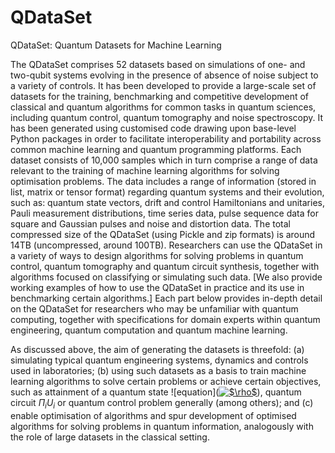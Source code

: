 # QDataSet
QDataSet: Quantum Datasets for Machine Learning

The QDataSet comprises 52 datasets based on simulations of one- and two-qubit systems evolving in the presence of absence of noise subject to a variety of controls. It has been developed to provide a large-scale set of datasets for the training, benchmarking and competitive development of classical and quantum algorithms for common tasks in quantum sciences, including quantum control, quantum tomography and noise spectroscopy. It has been generated using customised code drawing upon base-level Python packages in order to facilitate interoperability and portability across common machine learning and quantum programming platforms. Each dataset consists of 10,000 samples which in turn comprise a range of data relevant to the training of machine learning algorithms for solving optimisation problems. The data includes a range of information (stored in list, matrix or tensor format) regarding quantum systems and their evolution, such as: quantum state vectors, drift and control Hamiltonians and unitaries, Pauli measurement distributions, time series data, pulse sequence data for square and Gaussian pulses and noise and distortion data. The total compressed size of the QDataSet (using Pickle and zip formats) is around 14TB (uncompressed, around 100TB). Researchers can use the QDataSet in a variety of ways to design algorithms for solving problems in quantum control, quantum tomography and quantum circuit synthesis, together with algorithms focused on classifying or simulating such data. [We also provide working examples of how to use the QDataSet in practice and its use in benchmarking certain algorithms.] Each part below provides in-depth detail on the QDataSet for researchers who may be unfamiliar with quantum computing, together with specifications for domain experts within quantum engineering, quantum computation and quantum machine learning.
 
As discussed above, the aim of generating the datasets is threefold: (a) simulating typical quantum engineering systems, dynamics and controls used in laboratories; (b) using such datasets as a basis to train machine learning algorithms to solve certain problems or achieve certain objectives, such as attainment of a quantum state ![equation](<a href="https://www.codecogs.com/eqnedit.php?latex=$\rho$" target="_blank"><img src="https://latex.codecogs.com/gif.latex?$\rho$" title="$\rho$" /></a>), quantum circuit $\Pi_i U_i$ or quantum control problem generally (among others); and (c) enable optimisation of algorithms and spur development of optimised algorithms for solving problems in quantum information, analogously with the role of large datasets in the classical setting.
